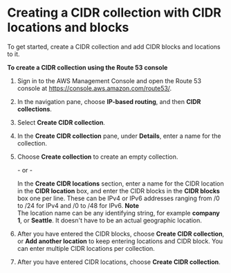# Creating a CIDR collection with CIDR locations and blocks<a name="resource-record-sets-creating-cidr-collection"></a>



To get started, create a CIDR collection and add CIDR blocks and locations to it\.<a name="CIDR-collection-creating-procedure"></a>

**To create a CIDR collection using the Route 53 console**

1. Sign in to the AWS Management Console and open the Route 53 console at [https://console\.aws\.amazon\.com/route53/](https://console.aws.amazon.com/route53/)\.

1. In the navigation pane, choose **IP\-based routing**, and then **CIDR collections**\.

1. Select **Create CIDR collection**\.

1. In the **Create CIDR collection** pane, under **Details**, enter a name for the collection\.

1. Choose **Create collection** to create an empty collection\.

   \- or \-

   In the **Create CIDR locations** section, enter a name for the CIDR location in the **CIDR location** box, and enter the CIDR blocks in the **CIDR blocks** box one per line\. These can be IPv4 or IPv6 addresses ranging from /0 to /24 for IPv4 and /0 to /48 for IPv6\.
**Note**  
The location name can be any identifying string, for example **company 1**, or **Seattle**\. It doesn't have to be an actual geographic location\.

1. After you have entered the CIDR blocks, choose **Create CIDR collection**, or **Add another location** to keep entering locations and CIDR block\. You can enter multiple CIDR locations per collection\.

1. After you have entered CIDR locations, choose **Create CIDR collection**\.